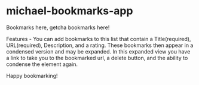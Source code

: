 # michael-bookmarks-app

Bookmarks here, getcha bookmarks here!

Features -
  You can add bookmarks to this list that contain a Title(required), URL(required), Description, and a rating.
  These bookmarks then appear in a condensed version and may be expanded.  In this expanded view you have a link to 
  take you to the bookmarked url, a delete button, and the ability to condense the element again.
  
  Happy bookmarking!
